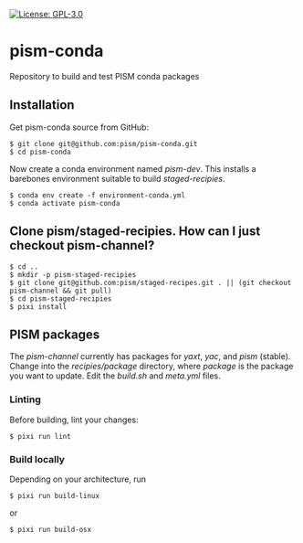 [![License: GPL-3.0](https://img.shields.io:/github/license/pism/pypac)](https://opensource.org/licenses/GPL-3.0)

# pism-conda

Repository to build and test PISM conda packages


## Installation

Get pism-conda source from GitHub:

    $ git clone git@github.com:pism/pism-conda.git
    $ cd pism-conda

Now create a conda environment named *pism-dev*. This installs a barebones environment suitable to build *staged-recipies*.

    $ conda env create -f environment-conda.yml
    $ conda activate pism-conda


## Clone pism/staged-recipies. How can I just checkout pism-channel?

    $ cd ..
    $ mkdir -p pism-staged-recipies
    $ git clone git@github.com:pism/staged-recipes.git . || (git checkout pism-channel && git pull)
    $ cd pism-staged-recipies
    $ pixi install
    
    
    
## PISM packages

The *pism-channel* currently has packages for *yaxt*, *yac*, and *pism* (stable). Change into the *recipies/package* directory, where *package* is the package you want to update. Edit the *build.sh* and *meta.yml* files.

### Linting

Before building, lint your changes:

    $ pixi run lint

### Build locally

Depending on your architecture, run

    $ pixi run build-linux
 
or 

    $ pixi run build-osx




